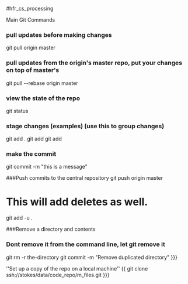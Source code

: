 #hfr_cs_processing


Main Git Commands
### pull updates before making changes
git pull origin master

### pull updates from the origin's master repo, put your changes on top of master's
git pull --rebase origin master

### view the state of the repo
git status 

### stage changes (examples) (use this to group changes)
git add .
git add <directory>
git add <filename>

### make the commit
git commit -m "this is a message"

###Push commits to the central repository
git push origin master

# This will add deletes as well.
git add -u .


###Remove a directory and contents
### Dont remove it from the command line, let git remove it
git rm -r the-directory
git commit -m "Remove duplicated directory"
}}}

''Set up a copy of the repo on a local machine''
{{
git clone ssh://stokes/data/code_repo/m_files.git
}}}
